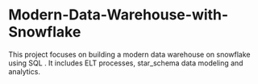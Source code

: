 # Modern-Data-Warehouse-with-Snowflake
This project focuses on building a modern data warehouse on snowflake using SQL . It includes  ELT processes, star_schema data modeling and analytics.
